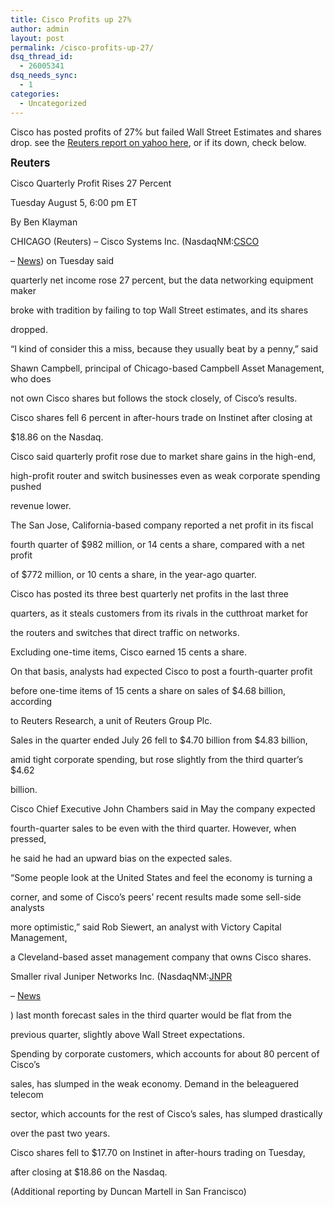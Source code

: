 ```yaml
---
title: Cisco Profits up 27%
author: admin
layout: post
permalink: /cisco-profits-up-27/
dsq_thread_id:
  - 26005341
dsq_needs_sync:
  - 1
categories:
  - Uncategorized
---
```

Cisco has posted profits of 27% but failed Wall Street Estimates and shares drop. see the [Reuters report on yahoo here][1], or if its down, check below.

<!--more-->

<big class="pr"><b>Reuters</b></big>

<span class="t">Cisco Quarterly Profit Rises 27 Percent</span>

<span class="tt">Tuesday August 5, 6:00 pm ET</span>

<span class="au">By Ben Klayman</span>

<div class="ar">
  CHICAGO (Reuters) &#8211; Cisco Systems Inc. (NasdaqNM:<a href="http://finance.yahoo.com/q?s=csco&d=t">CSCO</a></p> 
  
  <p>
    &#8211; <a href="http://biz.yahoo.com/n/c/csco.html">News</a>) on Tuesday said
  </p>
  
  <p>
    quarterly net income rose 27 percent, but the data networking equipment maker
  </p>
  
  <p>
    broke with tradition by failing to top Wall Street estimates, and its shares
  </p>
  
  <p>
    dropped.
  </p>
  
  <p>
    &#8220;I kind of consider this a miss, because they usually beat by a penny,&#8221; said
  </p>
  
  <p>
    Shawn Campbell, principal of Chicago-based Campbell Asset Management, who does
  </p>
  
  <p>
    not own Cisco shares but follows the stock closely, of Cisco&#8217;s results.
  </p>
  
  <p>
    Cisco shares fell 6 percent in after-hours trade on Instinet after closing at
  </p>
  
  <p>
    $18.86 on the Nasdaq.
  </p>
  
  <p>
    Cisco said quarterly profit rose due to market share gains in the high-end,
  </p>
  
  <p>
    high-profit router and switch businesses even as weak corporate spending pushed
  </p>
  
  <p>
    revenue lower.
  </p>
  
  <p>
    The San Jose, California-based company reported a net profit in its fiscal
  </p>
  
  <p>
    fourth quarter of $982 million, or 14 cents a share, compared with a net profit
  </p>
  
  <p>
    of $772 million, or 10 cents a share, in the year-ago quarter.
  </p>
  
  <p>
    Cisco has posted its three best quarterly net profits in the last three
  </p>
  
  <p>
    quarters, as it steals customers from its rivals in the cutthroat market for
  </p>
  
  <p>
    the routers and switches that direct traffic on networks.
  </p>
  
  <p>
    Excluding one-time items, Cisco earned 15 cents a share.
  </p>
  
  <p>
    On that basis, analysts had expected Cisco to post a fourth-quarter profit
  </p>
  
  <p>
    before one-time items of 15 cents a share on sales of $4.68 billion, according
  </p>
  
  <p>
    to Reuters Research, a unit of Reuters Group Plc.
  </p>
  
  <p>
    Sales in the quarter ended July 26 fell to $4.70 billion from $4.83 billion,
  </p>
  
  <p>
    amid tight corporate spending, but rose slightly from the third quarter&#8217;s $4.62
  </p>
  
  <p>
    billion.
  </p>
  
  <p>
    Cisco Chief Executive John Chambers said in May the company expected
  </p>
  
  <p>
    fourth-quarter sales to be even with the third quarter. However, when pressed,
  </p>
  
  <p>
    he said he had an upward bias on the expected sales.
  </p>
  
  <p>
    &#8220;Some people look at the United States and feel the economy is turning a
  </p>
  
  <p>
    corner, and some of Cisco&#8217;s peers&#8217; recent results made some sell-side analysts
  </p>
  
  <p>
    more optimistic,&#8221; said Rob Siewert, an analyst with Victory Capital Management,
  </p>
  
  <p>
    a Cleveland-based asset management company that owns Cisco shares.
  </p>
  
  <p>
    Smaller rival Juniper Networks Inc. (NasdaqNM:<a href="http://finance.yahoo.com/q?s=jnpr&d=t">JNPR</a>
  </p>
  
  <p>
    &#8211; <a href="http://biz.yahoo.com/n/j/jnpr.html">News</a>
  </p>
  
  <p>
    ) last month forecast sales in the third quarter would be flat from the
  </p>
  
  <p>
    previous quarter, slightly above Wall Street expectations.
  </p>
  
  <p>
    Spending by corporate customers, which accounts for about 80 percent of Cisco&#8217;s
  </p>
  
  <p>
    sales, has slumped in the weak economy. Demand in the beleaguered telecom
  </p>
  
  <p>
    sector, which accounts for the rest of Cisco&#8217;s sales, has slumped drastically
  </p>
  
  <p>
    over the past two years.
  </p>
  
  <p>
    Cisco shares fell to $17.70 on Instinet in after-hours trading on Tuesday,
  </p>
  
  <p>
    after closing at $18.86 on the Nasdaq.
  </p>
  
  <p>
    (Additional reporting by Duncan Martell in San Francisco)
  </p></p>
</div>

 [1]: http://biz.yahoo.com/rb/030805/tech_cisco_earns_4.html